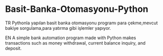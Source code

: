 # Basit-Banka-Otomasyonu-Python 


TR
Pythonla yapılan basit banka otomasyonu programı para çekme,mevcut bakiye sorgulama,para yatırma gibi işlemler yapıyor.


EN
A simple bank automation program made with Python makes transactions such as money withdrawal, current balance inquiry, and deposit.

